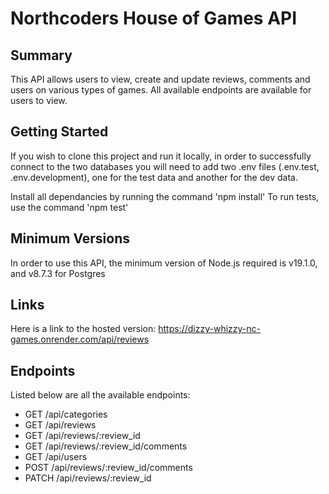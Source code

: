 # Northcoders House of Games API

## Summary

This API allows users to view, create and update reviews, comments and users on various types of games. All available endpoints are available for users to view.

## Getting Started

If you wish to clone this project and run it locally, in order to successfully connect to the two databases you will need to add two .env files (.env.test, .env.development), one for the test data and another for the dev data.

Install all dependancies by running the command 'npm install'
To run tests, use the command 'npm test'

## Minimum Versions

In order to use this API, the minimum version of Node.js required is v19.1.0, and v8.7.3 for Postgres

## Links

Here is a link to the hosted version:
https://dizzy-whizzy-nc-games.onrender.com/api/reviews

## Endpoints

Listed below are all the available endpoints:

- GET /api/categories
- GET /api/reviews
- GET /api/reviews/:review_id
- GET /api/reviews/:review_id/comments
- GET /api/users
- POST /api/reviews/:review_id/comments
- PATCH /api/reviews/:review_id
